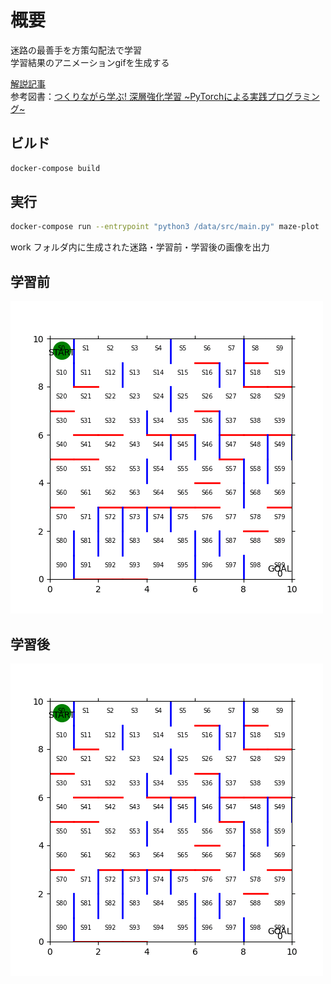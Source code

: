 # 概要

迷路の最善手を方策勾配法で学習  
学習結果のアニメーションgifを生成する

[解説記事](https://www.du-soleil.com/entry/maze-lerning)  
参考図書：[つくりながら学ぶ! 深層強化学習 ~PyTorchによる実践プログラミング~](https://www.amazon.co.jp/exec/obidos/ASIN/4839965625/bulldra-22/)

## ビルド

```bash
docker-compose build
```

## 実行

```bash
docker-compose run --entrypoint "python3 /data/src/main.py" maze-plot
```

work フォルダ内に生成された迷路・学習前・学習後の画像を出力

## 学習前

![学習前](/sample/input.gif)

## 学習後

![学習後](/sample/result.gif)
